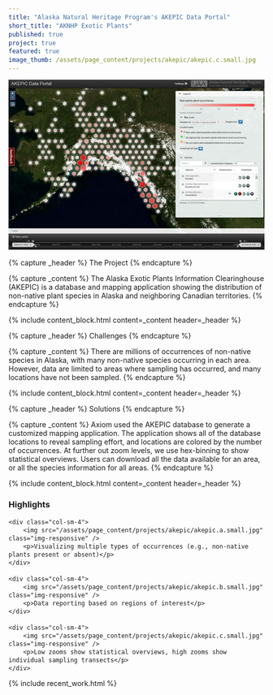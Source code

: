 ```yaml
---
title: "Alaska Natural Heritage Program's AKEPIC Data Portal"
short_title: "AKNHP Exotic Plants"
published: true
project: true
featured: true
image_thumb: /assets/page_content/projects/akepic/akepic.c.small.jpg
---
```


<img src="/assets/page_content/projects/akepic/screenshot.med.jpg" class="pull-right" />

{% capture _header %}
The Project
{% endcapture %}

{% capture _content %}
The Alaska Exotic Plants Information Clearinghouse (AKEPIC) is a database and mapping application showing the distribution of non-native plant species in Alaska and neighboring Canadian territories.
{% endcapture %}

{% include content_block.html content=_content header=_header %}


{% capture _header %}
Challenges
{% endcapture %}

{% capture _content %}
There are millions of occurrences of non-native species in Alaska, with many non-native species occurring in each area. However, data are limited to areas where sampling has occurred, and many locations have not been sampled.
{% endcapture %}

{% include content_block.html content=_content header=_header %}


{% capture _header %}
Solutions
{% endcapture %}


{% capture _content %}
Axiom used the AKEPIC database to generate a customized mapping application. The application shows all of the database locations to reveal sampling effort, and locations are colored by the number of occurrences. At further out zoom levels, we use hex-binning to show statistical overviews. Users can download all the data available for an area, or all the species information for all areas.
{% endcapture %}

{% include content_block.html content=_content header=_header %}


<h3>Highlights</h3>

<div class="row">


	<div class="col-sm-4">
		<img src="/assets/page_content/projects/akepic/akepic.a.small.jpg" class="img-responsive" />
		<p>Visualizing multiple types of occurrences (e.g., non-native plants present or absent)</p>
	</div>

	<div class="col-sm-4">
		<img src="/assets/page_content/projects/akepic/akepic.b.small.jpg" class="img-responsive" />
		<p>Data reporting based on regions of interest</p>
	</div>

	<div class="col-sm-4">
		<img src="/assets/page_content/projects/akepic/akepic.c.small.jpg" class="img-responsive" />
		<p>Low zooms show statistical overviews, high zooms show individual sampling transects</p>
	</div>


</div>

{% include recent_work.html %}

<!-- 
{% capture _header %}
Highlights
{% endcapture %}
{% include content_block.html content=_content header=_header %}

{% capture _content %}
<ul>
<li>Visualizing on multiple types of occurrences (non-native plants present or absent)</li>
<li>Data download in various formats</li>
<li>At high zooms, individual occurrences show individual sampling transects</li>
</ul>
{% endcapture %}

{% include content_block.html content=_content header=_header %}
 -->
